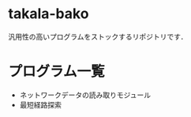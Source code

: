 # takala-bako

汎用性の高いプログラムをストックするリポジトリです．

# プログラム一覧

* ネットワークデータの読み取りモジュール
* 最短経路探索

<object data="https://charty.live/charts?chtype=areasimple&chl=Mon,Tue,Wed&chd=100,90,198&cht=Daily Data&chtc=000000&chaxc=000022&chdc=000080&chld=Bob">
</object>
